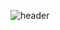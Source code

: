 ![header](https://capsule-render.vercel.app/api?type=waving&text=Hi%20there%20👋&fontColor=ffffff&color=ffe4e1&height=250&fontAlignY=40)



<!--
**alwubin/alwubin** is a ✨ _special_ ✨ repository because its `README.md` (this file) appears on your GitHub profile.

Here are some ideas to get you started:

- 🔭 I’m currently working on ...
- 🌱 I’m currently learning ...
- 👯 I’m looking to collaborate on ...
- 🤔 I’m looking for help with ...
- 💬 Ask me about ...
- 📫 How to reach me: ...
- 😄 Pronouns: ...
- ⚡ Fun fact: ...
-->
